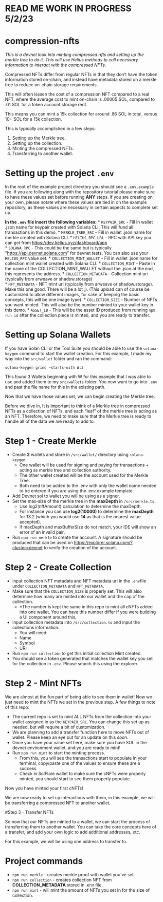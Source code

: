 # READ ME WORK IN PROGRESS 5/2/23

# compression-nfts

   _This is a devnet look into minting compressed nfts and setting up the merkle tree to do it. This will use Helius methods to call necessary information to interact with the compressed NFTs._ 

Compressed NFTs differ from regular NFTs in that they don’t have the token information stored on-chain, and instead have metadata stored on a merkle tree to reduce on-chain storage requirements. 

This will often lessen the cost of a compression NFT compared to a real NFT, where the average cost to mint on-chain is .00005 SOL, compared to .01 SOL for a token account storage rent.

This means you can mint a 15k collection for around .66 SOL in total, versus 10+ SOL for a 15k collection. 

This is typically accomplished in a few steps: 
1. Setting up the Merkle tree.
2. Setting up the collection.
3. Minting the compressed NFTs.
4. Transferring to another wallet. 

# Setting up the project `.env`

In the root of the example project directory you should see a `.env.example` file. If you are following along with the repository tutorial please make sure to have these values set before running **ANY** steps. If you are creating on your own, please notate where these values are tied in on the example repository, as these values are necessary in certain aspects to complete set up. 

**In the `.env` file insert the following variables:**
      * `KEYPAIR_SRC` - Fill in wallet .json name for keypair created with Solana CLI. This will fund all transactions in this demo.
      * `MERKLE_TREE_SRC` - Fill in wallet .json name for merkle created with Solana CLI.
      * `HELIUS_RPC_URL` - RPC with API key you can get from https://dev.helius.xyz/dashboard/app    
      * `SOLANA_RPC` - This could be the same but is typically "https://api.devnet.solana.com" for devnet tests. You can also use your `HELIUS_RPC` value set. 
      * `COLLECTION_MINT_WALLET` - Fill in wallet .json name for collection mint wallet created with Solana CLI.
      * `COLLECTION_MINT` - Paste in the name of the COLLECTION_MINT_WALLET without the .json at the end, this represents the address.
      * `COLLECTION_METADATA` - Collection mint uri (typically from arweave or shadow.storage)      
      * `NFT_METADATA` - NFT mint uri (typically from arweave or shadow.storage). Make this one good. There will be a lot ;). (This upload can of course be customized to allow different images, for sake of keeping the basic concepts, this will be one image type).
      * `COLLECTION_SIZE` - Number of NFTs you want minted. This will also be the number minted to your wallet key in this demo. 
      * `ASSET_ID` - This will be the asset ID produced from running `npm run id` after the collection piece is minted, and you are ready to transfer. 

# Setting up Solana Wallets

If you have Solan CLI or the Tool Suite you should be able to use the `solana-keygen` command to start the wallet creation. For this example, I made my way into the `src/wallet` folder and ran the command: 

`solana-keygen grind –starts-with W:3` 

This found 3 Wallets beginning with W for this example that I was able to use and added them to my `src/wallets` folder. You now want to go into `.env` and past the file name for this in the existing path.

Now that we have those values set, we can begin creating the Merkle tree.

Before we dive in, It is important to think of a Merkle tree in compressed NFTs as a collection of NFTs, and each “leaf” of the merkle tree is acting as an NFT. Therefore, we need to make sure that the Merkle tree is ready to handle all of the data we are ready to add to. 

# Step 1 - Create Merkle

 * Create **2** wallets and store in `/src/wallet/` directory using `solana-keygen`. 
    * One wallet will be used for signing and paying for transactions + acting as merkle tree and collection authority.
    * The other wallet created will be the account used for the Merkle Tree.
    * Both need to be added to the .env with only the wallet name needed to be entered if you are using the .env.example template.
 * Add Devnet sol to wallet you will be using as a signer.
 * Set the max-size of the merkle tree in the **maxDepth** in `/src/merkle.ts`. 
    * Use log2(nftAmount) calculation to determine the maxDepth.
    * For instance you can use **log2(10000)** to determine the **maxDepth** for 13.2 (which you would use **14** as that is the nearest value accepted).
    * If maxDepth and maxBufferSize do not match, your IDE will show an error of an invalid pair. 
 * Run `npm run merkle` to create the account. A signature should be produced that can be used on https://explorer.solana.com/?cluster=devnet to verify the creation of the account. 

 # Step 2 - Create Collection

 * Input collection NFT metadata and NFT metadata uri in the `.env`file under `COLLECTION_METADATA` and `NFT_METADATA`.
 * Make sure that the `COLLECTION_SIZE` is properly set. This will also determine how many are minted into our wallet and the cap of the collection. 
    * *The number is kept the same in this repo to mint all cNFTs added into one wallet. You can have this number differ if you were building a UI component around this.
 * Input collection metadata into `/src/collection.ts` and input the collections information. 
   * You will need: 
    * Name
    * Symbol
    * URI
 * Run `npm run collection` to get this initial collection Mint created. 
 * You should see a token generated that matches the wallet key you set for the collection in `.env`. Please search this using the explorer. 

# Step 2 - Mint NFTs
 We are almost at the fun part of being able to see them in wallet! Now we just need to mint the NFTs we set in the previous step. 
 A few things to note of this repo: 
   * The current repo is set to mint ALL NFTs from the collection into your wallet assigned in as the `KEYPAIR_SRC`. You can change this set up as needed, but will require a bit of customization. 
   * We are planning to add a transfer function here to move NFTs out of wallet. Please keep an eye out for an update on this _soon_.
   * Once you have your value set here, make sure you have SOL in the devnet environment wallet, and you are ready to mint! 
   * Run `npm run mint` to start the minting process. 
      * From this, you will see the transactions start to populate in your terminal, copy/paste one of the values to ensure these are a success. 
      * Check in SolFlare wallet to make sure the cNFTs were properly minted, you should start to see them properly populate. 

Now you have minted your first cNFTs! 

We are now ready to set up interactions with them, in this example, we will be transferring a compressed NFT to another wallet. 

#Step 3 - Transfer NFTs

So now that our NFTs are minted to a wallet, we can start the process of transferring them to another wallet. You can take the core concepts here of a transfer, and add your own logic to add additional addresses, etc. 

For this example, we will be using one address to transfer to.





# Project commands

* `npm run merkle` - creates merkle proof with wallet you've set. 
* `npm run collection` - creates collection NFT from **COLLECTION_METADATA** stored in .env file.
* `npm run mint` - will mint the amount of NFTs you set in for the size of collection.

